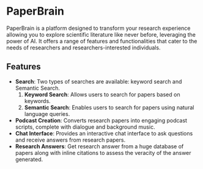 # PaperBrain

PaperBrain is a platform designed to transform your research experience allowing you to explore scientific literature like never before, leveraging the power of AI. It offers a range of features and functionalities that cater to the needs of researchers and researchers-interested individuals.

## Features

- **Search**: Two types of searches are available: keyword search and Semantic Search.
    1. **Keyword Search**: Allows users to search for papers based on keywords.
    2. **Semantic Search**: Enables users to search for papers using natural language queries.
- **Podcast Creation**: Converts research papers into engaging podcast scripts, complete with dialogue and background music.
- **Chat Interface**: Provides an interactive chat interface to ask questions and receive answers from research papers.
- **Research Answers**: Get research answer from a huge database of papers along with inline citations to assess the veracity of the answer generated.

